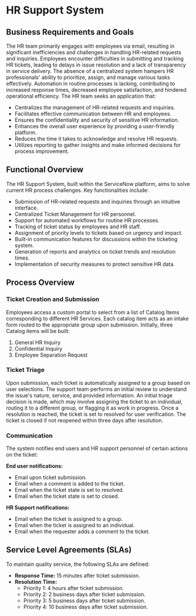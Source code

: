 # HR Support System

## Business Requirements and Goals

The HR team primarily engages with employees via email, resulting in significant inefficiencies and challenges in handling HR-related requests and inquiries. Employees encounter difficulties in submitting and tracking HR tickets, leading to delays in issue resolution and a lack of transparency in service delivery. The absence of a centralized system hampers HR professionals' ability to prioritize, assign, and manage various tasks effectively. Automation in routine processes is lacking, contributing to increased response times, decreased employee satisfaction, and hindered operational efficiency. The HR team seeks an application that:

- Centralizes the management of HR-related requests and inquiries.
- Facilitates effective communication between HR and employees.
- Ensures the confidentiality and security of sensitive HR information.
- Enhances the overall user experience by providing a user-friendly platform.
- Reduces the time it takes to acknowledge and resolve HR requests.
- Utilizes reporting to gather insights and make informed decisions for process improvement.

## Functional Overview

The HR Support System, built within the ServiceNow platform, aims to solve current HR process challenges. Key functionalities include:

- Submission of HR-related requests and inquiries through an intuitive interface.
- Centralized Ticket Management for HR personnel.
- Support for automated workflows for routine HR processes.
- Tracking of ticket status by employees and HR staff.
- Assignment of priority levels to tickets based on urgency and impact.
- Built-in communication features for discussions within the ticketing system.
- Generation of reports and analytics on ticket trends and resolution times.
- Implementation of security measures to protect sensitive HR data.

## Process Overview

### Ticket Creation and Submission

Employees access a custom portal to select from a list of Catalog Items corresponding to different HR Services. Each catalog item acts as an intake form routed to the appropriate group upon submission. Initially, three Catalog items will be built:

1. General HR Inquiry
2. Confidential Inquiry
3. Employee Separation Request

### Ticket Triage

Upon submission, each ticket is automatically assigned to a group based on user selections. The support team performs an initial review to understand the issue's nature, service, and provided information. An initial triage decision is made, which may involve assigning the ticket to an individual, routing it to a different group, or flagging it as work in progress. Once a resolution is reached, the ticket is set to resolved for user verification. The ticket is closed if not reopened within three days after resolution.

### Communication

The system notifies end users and HR support personnel of certain actions on the ticket:

**End user notifications:**
- Email upon ticket submission.
- Email when a comment is added to the ticket.
- Email when the ticket state is set to resolved.
- Email when the ticket state is set to closed.

**HR Support notifications:**
- Email when the ticket is assigned to a group.
- Email when the ticket is assigned to an individual.
- Email when the requester adds a comment to the ticket.

## Service Level Agreements (SLAs)

To maintain quality service, the following SLAs are defined:

- **Response Time:** 15 minutes after ticket submission.
- **Resolution Time:**
  - Priority 1: 4 hours after ticket submission.
  - Priority 2: 2 business days after ticket submission.
  - Priority 3: 5 business days after ticket submission.
  - Priority 4: 10 business days after ticket submission.
